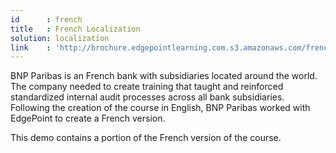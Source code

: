 ```yaml
---
id      : french
title   : French Localization
solution: localization
link    : 'http://brochure.edgepointlearning.com.s3.amazonaws.com/french-SL/story.html'
---
```

BNP Paribas is an French bank with subsidiaries located around the world. The company needed to create training that taught and reinforced standardized internal audit processes across all bank subsidiaries. Following the creation of the course in English, BNP Paribas worked with EdgePoint to create a French version.

This demo contains a portion of the French version of the course.
